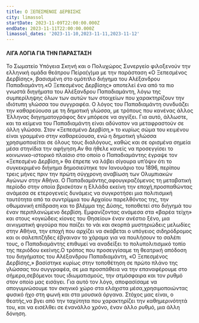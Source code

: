 ```yaml
---
title: Ο ΞΕΠΕΣΜΕΝΟΣ ΔΕΡΒΙΣΗΣ
city: limassol
startDate: 2023-11-09T22:00:00.000Z
endDate: 2023-11-11T22:00:00.000Z
limassol_dates: '2023-11-10,2023-11-11,2023-11-12'
---
```


#### ΛΙΓΑ ΛΟΓΙΑ ΓΙΑ ΤΗΝ ΠΑΡΑΣΤΑΣΗ

Το Σωματείο Υπόγεια Σκηνή και ο Πολυχώρος Συνεργείο φιλοξενούν την ελληνική ομάδα θεάτρου Πείρα(γ)μα με την παράσταση «Ο Ξεπεσμένος Δερβίσης», βασισμένη στο ομότιτλο διήγημα του Αλέξανδρου Παπαδιαμάντη.«Ο Ξεπεσμένος Δερβίσης» αποτελεί ένα από τα πιο γνωστά διηγήματα του Αλέξανδρου Παπαδιαμάντη, λόγω της συμπερίληψης όλων των αυτών των στοιχείων που χαρακτηρίζουν την ιδιότυπη γλώσσα του συγγραφέα. Ο λόγος του Παπαδιαμάντη συνδυάζει την καθαρεύουσα με τη δημοτική γλώσσα, με τρόπους που κανένας άλλος Έλληνας διηγηματογράφος δεν μπόρεσε να αγγίξει. Για αυτό, άλλωστε, και τα κείμενα του Παπαδιαμάντη είναι αδύνατον να μεταφραστούν σε άλλη γλώσσα. Στον «Ξεπεσμένο Δερβίση,» το κυρίως σώμα του κειμένου είναι γραμμένο στην καθαρεύουσα, ενώ η δημοτική γλώσσα χρησιμοποιείται σε όλους τους διαλόγους, καθώς και σε ορισμένα σημεία μέσα στηνίδια την αφήγηση.Αν θα ήθελε κανείς να προσεγγίσει το κοινωνικο-ιστορικό πλαίσιο στο οποίο ο Παπαδιαμάντης έγραψε τον «Ξεπεσμένο Δερβίση,» θα έπρεπε να λάβει σίγουρα υπ’όψιν ότι το συγκεκριμένο διήγημα δημοσιεύτηκε τον Ιανουάριο του 1896, περίπου τρεις μήνες πριν την πρώτη σύγχρονη αναβίωση των Ολυμπιακών Αγώνων στην Αθήνα. Ο Παπαδιαμάντης,αφουγκραζόμενος τη μεταβατική περίοδο στην οποία βρισκόταν η Ελλάδα εκείνη την εποχή,προσπαθώντας ανάμεσα σε ετερογενείς δυνάμεις να συγκροτήσει μια πολιτισμική ταυτότητα από τα συντρίμμια του Αρχαίου παρελθόντος της, την οθωμανική επίδραση και το βλέμμα της Δύσης, τοποθετεί στο διήγημά του έναν περιπλανώμενο δερβίση. Εμφανίζοντας ανάμεσα στα «βαρέα τείχη» και στους «ογκώδεις κίονες του Θησείου» έναν ανέστιο ξένο, μια αινιγματική	φιγούρα που παίζει το νάι και σκορπά μυστηριώδεις μελωδίες στην Αθήνα, την εποχή που αρχίζει να σκάβεται ο υπόγειος σιδηρόδρομος και οι σαλεπιτζήδες έβγαιναν το χάραμα για να πουλήσουν το σαλέπι τους, ο Παπαδιαμάντης επιθυμεί να αναδείξει το πολυπολιτισμικό τοπίο της περιόδου εκείνης.Ο τρόπος που προσεγγίσαμε τη θεατρική απόδοση του διηγήματος του Αλέξανδρου Παπαδιαμάντη, «Ο Ξεπεσμένος Δερβίσης,» βασίστηκε κυρίως στην τοποθέτηση σε πρώτο πλάνο της γλώσσας του συγγραφέα, σε μια προσπάθεια να την επαναφέρουμε στο σήμερα,σεβόμενοι τους ιδιωματισμούς, την ατμόσφαιρα και τον ρυθμό στον οποίο μας εισάγει. Για αυτό τον λόγο, αποφασίσαμε να απογυμνώσουμε τον σκηνικό χώρο στα ελάχιστα μέσα,χρησιμοποιώντας φυσικό ήχο στη φωνή και στα μουσικά όργανα. Στόχος μας είναι, ο θεατής,να βγει από την ταχύτητα που χαρακτηρίζει την καθημερινότητά του, και να εισέλθει σε ένανάλλο χρόνο, έναν άλλο ρυθμό, μια άλλη δόνηση.
